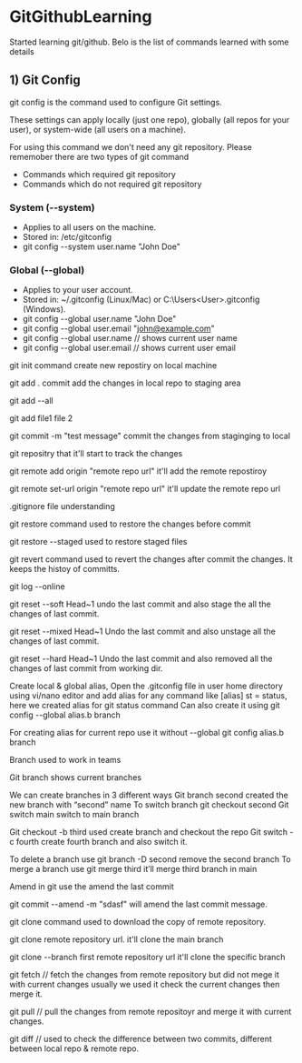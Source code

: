# GitGithubLearning

Started learning git/github. Belo is the list of commands learned with some details

## 1) Git Config
git config is the command used to configure Git settings.

These settings can apply locally (just one repo), globally (all repos for your user), or system-wide (all users on a machine).

For using this command we don't need any git repository. 
Please rememober there are two types of git command
- Commands which required git repository
- Commands which do not required git repository

### System (--system)
- Applies to all users on the machine.
- Stored in: /etc/gitconfig
- git config --system user.name "John Doe"

### Global (--global)
- Applies to your user account.
- Stored in: ~/.gitconfig (Linux/Mac) or C:\Users\<User>\.gitconfig (Windows).
- git config --global user.name "John Doe"
- git config --global user.email "john@example.com"
- git config --global user.name // shows current user name
- git config --global user.email // shows current user email


git init command create new repostiry on local machine

git add .  commit add the changes in local repo to staging area

git add --all

git add file1 file 2

git commit -m "test message"  commit the changes from staginging to local 

git repositry that it'll start to track the changes

git remote add origin "remote repo url"  it'll add the remote repostiroy 

git remote set-url origin "remote repo url" it'll update the remote repo url

.gitignore file understanding

git restore command used to restore the changes before commit

git restore --staged used to restore staged files

git revert command used to revert the changes after commit the changes. It keeps the histoy
of committs.

git log --online 

git reset --soft Head~1 undo the last commit and also stage the all the changes of last commit.

git reset --mixed Head~1 Undo the last commit and also unstage all the changes of last commit.

git reset --hard Head~1   Undo the last commit and also removed all the changes of last commit from working dir. 

Create local & global alias, Open the .gitconfig file in user home directory using vi/nano editor and 
add alias for any command like [alias] st = status, here we created alias for git status command
Can also create it using git config --global alias.b branch

For creating alias for current repo use it without --global git config alias.b branch

Branch used to work in teams

Git branch shows current branches

We can create branches in 3 different ways
Git branch second created the new branch with “second” name
To switch branch git checkout second 
Git switch main switch to main branch 

Git checkout -b third used create branch and checkout the repo
Git switch -c fourth create fourth branch and also switch it.

To delete a branch use git branch -D second remove the second branch
To merge a branch use git merge third it’ll merge third branch in main

Amend in git use the amend the last commit

git commit --amend -m "sdasf" will amend the last commit message.

git clone command used to download the copy of remote repository.

git clone remote repository url. it'll clone the main branch

git clone --branch first remote repository url it'll clone the specific branch

git fetch // fetch the changes from remote repository but did not mege it with current changes
usually we used it check the current changes then merge it. 

git pull // pull the changes from remote repositoyr and merge it with current changes.

git diff // used to check the difference between two commits, different between local repo & remote repo.





